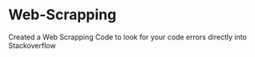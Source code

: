 # Web-Scrapping
Created a Web Scrapping Code to look for your code errors directly into Stackoverflow
